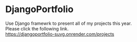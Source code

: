 # DjangoPortfolio
Use Django framewrk to present all of my projects this year.  <br />
Please click the following link. <br />
https://djangoportfolio-suvg.onrender.com/projects
